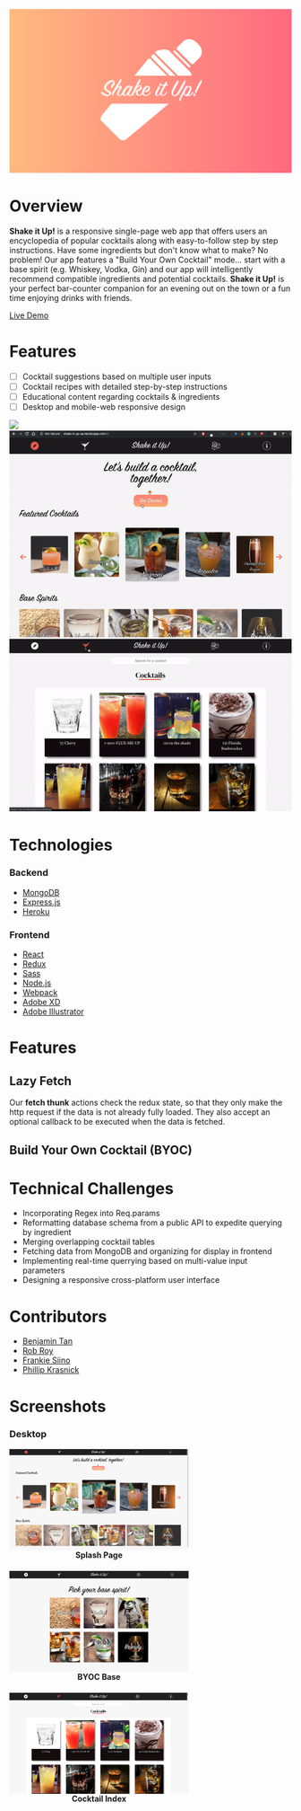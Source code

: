 <img src="https://github.com/BenjaminT88/shake_it_up/blob/master/frontend/src/assets/Logos/SIU%20Logo.png"></img>

# Overview
<strong>Shake it Up!</strong> is a responsive single-page web app that offers users an encyclopedia of popular cocktails along with easy-to-follow step by step instructions. Have some ingredients but don't know what to make? No problem! Our app features a "Build Your Own Cocktail" mode... start with a base spirit (e.g. Whiskey, Vodka, Gin) and our app will intelligently recommend compatible ingredients and potential cocktails. <strong>Shake it Up!</strong> is your perfect bar-counter companion for an evening out on the town or a fun time enjoying drinks with friends.

<a href="http://shake-it-up-aa.herokuapp.com" target="_blank">Live Demo</a>

# Features
- [ ] Cocktail suggestions based on multiple user inputs
- [ ] Cocktail recipes with detailed step-by-step instructions
- [ ] Educational content regarding cocktails & ingredients
- [ ] Desktop and mobile-web responsive design

<img src="https://github.com/BenjaminT88/shake_it_up/blob/master/frontend/src/assets/GIFs/discover.gif"></img>
<img src="https://github.com/BenjaminT88/shake_it_up/blob/master/frontend/src/assets/GIFs/byoc.gif"></img>
<img src="https://github.com/BenjaminT88/shake_it_up/blob/master/frontend/src/assets/GIFs/live_search.gif"></img>

# Technologies

### Backend

<ul>
	<a href="https://www.mongodb.com/" target="_blank"><li>MongoDB</li></a>
	<a href="https://expressjs.com/" target="_blank"><li>Express.js</li></a>
	<a href="https://www.heroku.com/" target="_blank"><li>Heroku</li></a>
</ul>

### Frontend

<ul>
	<a href="https://reactjs.org/" target="_blank"><li>React</li></a>
	<a href="https://redux.js.org/" target="_blank"><li>Redux</li></a>
	<a href="https://sass-lang.com/" target="_blank"><li>Sass</li></a>
	<a href="https://nodejs.org/en/" target="_blank"><li>Node.js</li></a>
	<a href="https://webpack.js.org/" target="_blank"><li>Webpack</li></a>
	<a href="https://www.adobe.com/products/xd.html" target="_blank"><li>Adobe XD</li></a>
	<a href="https://www.adobe.com/products/illustrator.html" target="_blank"><li>Adobe Illustrator</li></a>
</ul>

# Features

## Lazy Fetch
Our <strong>fetch thunk</strong> actions check the redux state, so that they only make the http request if the data is not already fully loaded. They also accept an optional callback to be executed when the data is fetched.

## Build Your Own Cocktail (BYOC)


# Technical Challenges

<ul>
	<li>Incorporating Regex into Req.params</li>
	<li>Reformatting database schema from a public API to expedite querying by ingredient</li>
	<li>Merging overlapping cocktail tables</li>
	<li>Fetching data from MongoDB and organizing for display in frontend</li>
	<li>Implementing real-time querrying based on multi-value input parameters</li>
	<li>Designing a responsive cross-platform user interface</li>
</ul>

# Contributors

<ul>
	<a href="https://github.com/BenjaminT88" target="_blank"><li>Benjamin Tan</li></a>
	<a href="https://github.com/robmroy" target="_blank"><li>Rob Roy</li></a>
	<a href="https://github.com/fsiino" target="_blank"><li>Frankie Siino</li></a>
	<a href="https://github.com/SkiesXR" target="_blank"><li>Phillip Krasnick</li></a>
</ul>

# Screenshots

### Desktop

<div style="display: flex; flex-wrap: wrap; justify-content: space-between; align-items: center">
	<div style="display: flex; flex-direction: column; justify-content: center; align-items: center; margin-right: 10px; margin-bottom: 20px">
	<img src="https://github.com/BenjaminT88/shake_it_up/blob/master/frontend/src/assets/Screenshots/desktop-splash.png"         height="180" width="320"></img>
	<span><strong>Splash Page</strong></span>
	</div>
	<div style="display: flex; flex-direction: column; justify-content: center; align-items: center; margin-right: 10px; margin-bottom: 20px">
	<img src="https://github.com/BenjaminT88/shake_it_up/blob/master/frontend/src/assets/Screenshots/desktop-byoc-base.png"       height="180" width="320"></img>
	<span><strong>BYOC Base</strong></span>
	</div>
	<div style="display: flex; flex-direction: column; justify-content: center; align-items: center; margin-right: 10px; margin-bottom: 20px">
	<img src="https://github.com/BenjaminT88/shake_it_up/blob/master/frontend/src/assets/Screenshots/desktop-cocktail-idx.png" height="180" width="320"></img>
	<span><strong>Cocktail Index</strong></span>
	</div>
</div>

